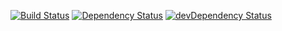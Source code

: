 [![Build Status](https://secure.travis-ci.org/antoine-richard/classe-en-poche.png?branch=master)](https://travis-ci.org/antoine-richard/classe-en-poche)
[![Dependency Status](https://david-dm.org/antoine-richard/classe-en-poche.png)](https://david-dm.org/antoine-richard/classe-en-poche)
[![devDependency Status](https://david-dm.org/antoine-richard/classe-en-poche/dev-status.png)](https://david-dm.org/antoine-richard/classe-en-poche#info=devDependencies)